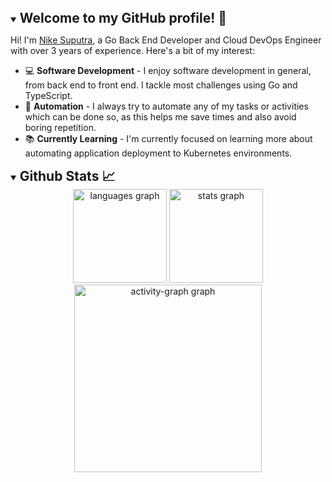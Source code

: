 <details open>
    <summary>
        <h2 style="display:inline">Welcome to my GitHub profile! 👋</h2>
    </summary>
    <p>Hi! I'm <a href="https://www.linkedin.com/in/nikesuputra/">Nike Suputra</a>, a Go Back End Developer and Cloud DevOps Engineer with over 3 years of experience. Here's a bit of my interest:</p>
    <ul>
        <li>💻 <strong>Software Development</strong> - I enjoy software development in general, from back end to front end. I tackle most challenges using Go and TypeScript.</li>
        <li>🔄 <strong>Automation</strong> - I always try to automate any of my tasks or activities which can be done so, as this helps me save times and also avoid boring repetition.</li>
        <li>📚 <strong>Currently Learning</strong> - I'm currently focused on learning more about automating application deployment to Kubernetes environments.</li>
    <ul>
</details>
<details open>
	<summary><h2 style="display:inline">Github Stats 📈</h2></summary>
	<div align="center">
	  <img src="https://github-readme-stats.vercel.app/api/top-langs?username=tigaron&locale=en&hide_title=true&layout=compact&card_width=320&langs_count=5&theme=github_dark&hide_border=true&order=2" height="150" alt="languages graph"  />
	  <img src="https://github-readme-stats.vercel.app/api?username=tigaron&hide_title=true&hide_rank=false&show_icons=true&include_all_commits=false&count_private=false&disable_animations=false&theme=github_dark&locale=en&hide_border=true&order=1" height="150" alt="stats graph"  />
<!-- 	  <img src="https://streak-stats.demolab.com?user=tigaron&locale=en&mode=daily&theme=github_dark&hide_border=true&border_radius=5&order=3" height="150" alt="streak graph"  /> -->
	</div>
	<div align="center">
	  <img src="https://github-readme-activity-graph.vercel.app/graph?username=tigaron&radius=16&theme=github-dark&area=true&order=5&hide_title=true&hide_border=true" height="300" alt="activity-graph graph"  />
	</div>
</details>
